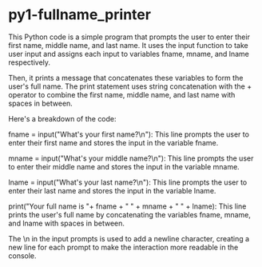 # py1-fullname_printer
This Python code is a simple program that prompts the user to enter their first name, middle name, and last name. It uses the input function to take user input and assigns each input to variables fname, mname, and lname respectively.

Then, it prints a message that concatenates these variables to form the user's full name. The print statement uses string concatenation with the + operator to combine the first name, middle name, and last name with spaces in between.

Here's a breakdown of the code:

fname = input("What's your first name?\n"): This line prompts the user to enter their first name and stores the input in the variable fname.

mname = input("What's your middle name?\n"): This line prompts the user to enter their middle name and stores the input in the variable mname.

lname = input("What's your last name?\n"): This line prompts the user to enter their last name and stores the input in the variable lname.

print("Your full name is "+ fname + " " + mname + " " + lname): This line prints the user's full name by concatenating the variables fname, mname, and lname with spaces in between.

The \n in the input prompts is used to add a newline character, creating a new line for each prompt to make the interaction more readable in the console.






